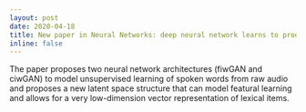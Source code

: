 ```yaml
---
layout: post
date: 2020-04-18
title: New paper in Neural Networks: deep neural network learns to produce new words
inline: false
---
```


The paper proposes two neural network architectures (fiwGAN and ciwGAN)  to model unsupervised learning of spoken words from raw audio and proposes a new latent space structure that can model featural learning and allows for a very low-dimension vector representation of lexical items.
